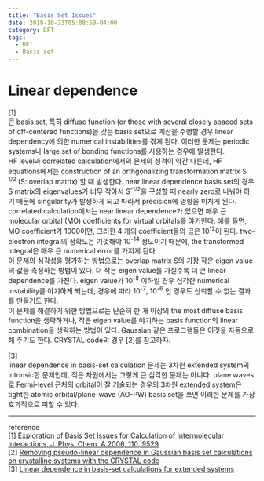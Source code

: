 ```yaml
---
title: "Basis Set Issues"
date: 2019-10-23T05:08:50-04:00
category: DFT
tags:
  - DFT
  - Basis set
---
```


# Linear dependence
[1]  
큰 basis set, 특히 diffuse function (or  those with several closely spaced sets of off-centered functions)을 갖는 basis set으로 계산을 수행할 경우 linear dependency에 의한 numerical instabilities를 겪게 된다. 이러한 문제는 periodic systems나 large set of bonding functions를 사용하는 경우에 발생한다.  
HF level과 correlated calculation에서의 문제의 성격이 약간 다른데, HF equations에서는 construction of an orthgonalizing transformation matrix S<sup>-1/2</sup> (S: overlap matrix) 할 때 발생한다. near linear dependence basis set의 경우 S matrix의 eigenvalues가 너무 작아서 S<sup>-1/2</sup>을 구성할 때 nearly zero로 나눠야 하기 때문에 singularity가 발생하게 되고 따라서 precision에 영향을 미치게 된다. correlated calculation에서는 near linear dependence가 있으면 매우 큰 molecular orbital (MO) coefficients for virtual orbitals를 야기한다. 예를 들면, MO coefficient가 1000이면, 그러한 4 개의 coefficient들의 곱은 10<sup>12</sup>이 된다. two-electron integral의 정확도는 기껏해야 10<sup>-14</sup> 정도이기 때문에, the transformed integral은 매우 큰 numerical error를 가지게 된다.  
이 문제의 심각성을 평가하는 방법으로는 overlap matrix S의 가장 작은 eigen value의 값을 측정하는 방법이 있다. 더 작은 eigen value를 가질수록 더 큰 linear dependence를 가진다. eigen value가 10<sup>-8</sup> 이하일 경우 심각한 numerical instability를 야기하게 되는데, 경우에 따라 10<sup>-7</sup>, 10<sup>-6</sup> 인 경우도 신뢰할 수 없는 결과를 만들기도 한다.  
이 문제를 해결하기 위한 방법으로는 단순히 한 개 이상의 the most diffuse basis function을 생략하거나, 작은 eigen value를 야기하는 basis function의 linear combination을 생략하는 방법이 있다.
Gaussian 같은 프로그램들은 이것을 자동으로 해 주기도 한다.  CRYSTAL code의 경우 [2]를 참고하자.

[3]  
linear dependence in basis-set calculation 문제는 3차원 extended system의 intrinsic한 문제인데, 적은 차원에서는 그렇게 큰 심각한 문제는 아니다. plane waves로 Fermi-level 근처의 orbital이 잘 기술되는 경우의 3차원 extended system은 tight한 atomic orbital/plane-wave (AO-PW) basis set을 쓰면 이러한 문제를 가장 효과적으로 피할 수 있다.


---
reference  
[1] [Exploration of Basis Set Issues for Calculation of Intermolecular Interactions, J. Phys. Chem. A 2006, 110, 9529](https://pubs.acs.org/doi/pdf/10.1021/jp0680239)  
[2] [Removing pseudo-linear dependence in Gaussian basis set calculations on crystalline systems with the CRYSTAL code](https://www.archer.ac.uk/community/eCSE/eCSE04-16/eCSE04-16_Technical_Report.pdf)  
[3] [Linear dependence in basis‐set calculations for extended systems](https://onlinelibrary.wiley.com/doi/epdf/10.1002/qua.560430602)
